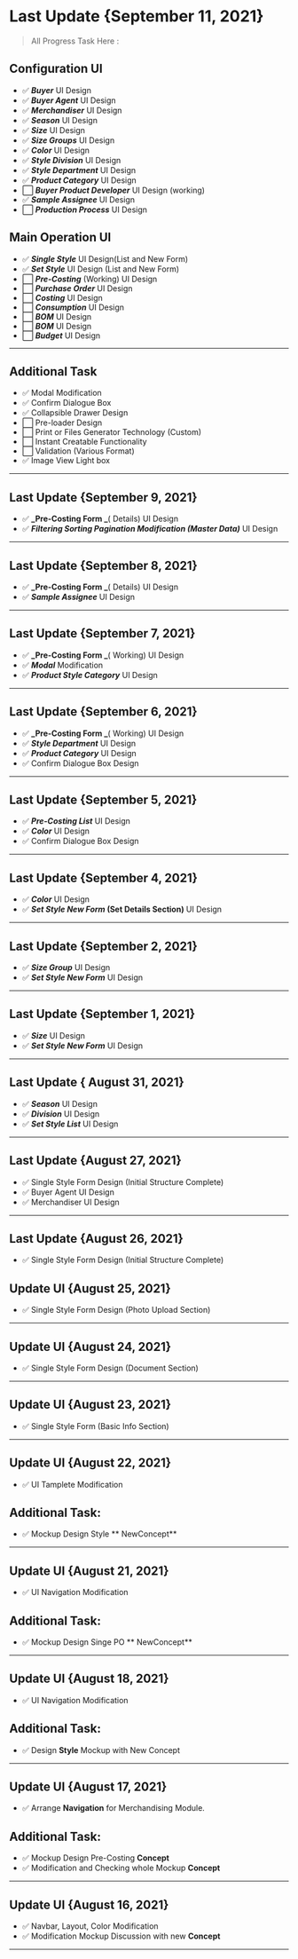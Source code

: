 # Last Update {September 11, 2021}

> All Progress Task Here :

## Configuration UI

- ✅ **_Buyer_** UI Design
- ✅ **_Buyer Agent_** UI Design
- ✅ **_Merchandiser_** UI Design
- ✅ **_Season_** UI Design
- ✅ **_Size_** UI Design
- ✅ **_Size Groups_** UI Design
- ✅ **_Color_** UI Design
- ✅ **_Style Division_** UI Design
- ✅ **_Style Department_** UI Design
- ✅ **_Product Category_** UI Design
- ⬜️ **_Buyer Product Developer_** UI Design (working)
- ✅ **_Sample Assignee_** UI Design
- ⬜️ **_Production Process_** UI Design

## Main Operation UI

- ✅ **_Single Style_** UI Design(List and New Form)
- ✅ **_Set Style_** UI Design (List and New Form)
- ⬜️ **_Pre-Costing_** (Working) UI Design
- ⬜️ **_Purchase Order_** UI Design
- ⬜️ **_Costing_** UI Design
- ⬜️ **_Consumption_** UI Design
- ⬜️ **_BOM_** UI Design
- ⬜️ **_BOM_** UI Design
- ⬜️ **_Budget_** UI Design

---

## Additional Task

- ✅ Modal Modification
- ✅ Confirm Dialogue Box
- ✅ Collapsible Drawer Design
- ⬜️ Pre-loader Design
- ⬜️ Print or Files Generator Technology (Custom)
- ⬜️ Instant Creatable Functionality
- ⬜️ Validation (Various Format)
- ✅ Image View Light box

---

## Last Update {September 9, 2021}

- ✅ **_Pre-Costing Form _**( Details) UI Design
- ✅ **_Filtering Sorting Pagination Modification (Master Data)_** UI Design

---

## Last Update {September 8, 2021}

- ✅ **_Pre-Costing Form _**( Details) UI Design
- ✅ **_Sample Assignee_** UI Design

---

## Last Update {September 7, 2021}

- ✅ **_Pre-Costing Form _**( Working) UI Design
- ✅ **_Modal_** Modification
- ✅ **_Product Style Category_** UI Design

---

## Last Update {September 6, 2021}

- ✅ **_Pre-Costing Form _**( Working) UI Design
- ✅ **_Style Department_** UI Design
- ✅ **_Product Category_** UI Design
- ✅ Confirm Dialogue Box Design

---

## Last Update {September 5, 2021}

- ✅ **_Pre-Costing List_** UI Design
- ✅ **_Color_** UI Design
- ✅ Confirm Dialogue Box Design

---

## Last Update {September 4, 2021}

- ✅ **_Color_** UI Design
- ✅ **_Set Style New Form_ (Set Details Section)** UI Design

---

## Last Update {September 2, 2021}

- ✅ **_Size Group_** UI Design
- ✅ **_Set Style New Form_** UI Design

---

## Last Update {September 1, 2021}

- ✅ **_Size_** UI Design
- ✅ **_Set Style New Form_** UI Design

---

## Last Update { August 31, 2021}

- ✅ **_Season_** UI Design
- ✅ **_Division_** UI Design
- ✅ **_Set Style List_** UI Design

---

## Last Update {August 27, 2021}

- ✅ Single Style Form Design (Initial Structure Complete)
- ✅ Buyer Agent UI Design
- ✅ Merchandiser UI Design

---

## Last Update {August 26, 2021}

- ✅ Single Style Form Design (Initial Structure Complete)

## Update UI {August 25, 2021}

- ✅ Single Style Form Design (Photo Upload Section)

---

## Update UI {August 24, 2021}

- ✅ Single Style Form Design (Document Section)

---

## Update UI {August 23, 2021}

- ✅ Single Style Form (Basic Info Section)

---

## Update UI {August 22, 2021}

- ✅ UI Tamplete Modification

## Additional Task:

- ✅ Mockup Design Style ** NewConcept**

---

## Update UI {August 21, 2021}

- ✅ UI Navigation Modification

## Additional Task:

- ✅ Mockup Design Singe PO ** NewConcept**

---

## Update UI {August 18, 2021}

- ✅ UI Navigation Modification

## Additional Task:

- ✅ Design **Style** Mockup with New Concept

---

## Update UI {August 17, 2021}

- ✅ Arrange **Navigation** for Merchandising Module.

## Additional Task:

- ✅ Mockup Design Pre-Costing **Concept**
- ✅ Modification and Checking whole Mockup **Concept**

---

## Update UI {August 16, 2021}

- ✅ Navbar, Layout, Color Modification
- ✅ Modification Mockup Discussion with new **Concept**

---
